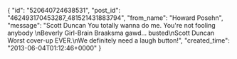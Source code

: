  {
   "id": "520640724638531",
   "post_id": "462493170453287_481521431883794",
   "from_name": "Howard Posehn",
   "message": "Scott Duncan You totally wanna do me. You're not fooling anybody \nBeverly Girl-Brain Braaksma gawd... busted\nScott Duncan Worst cover-up EVER.\nWe definitely need a laugh button!",
   "created_time": "2013-06-04T01:12:46+0000"
 }
